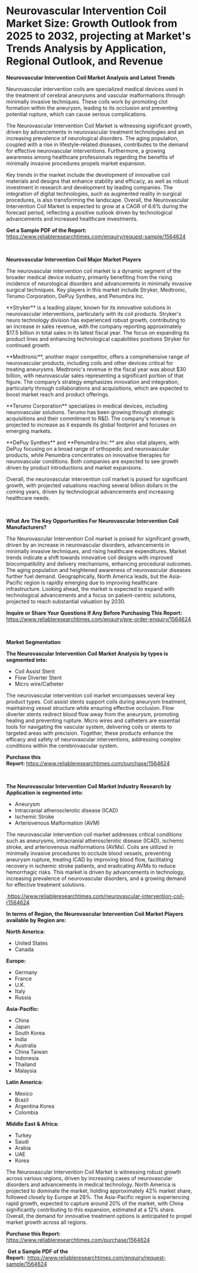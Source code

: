 <p><h1>Neurovascular Intervention Coil Market Size: Growth Outlook from 2025 to 2032, projecting at Market's Trends Analysis by Application, Regional Outlook, and Revenue</h1></p><p><strong>Neurovascular Intervention Coil Market Analysis and Latest Trends</strong></p>
<p><p>Neurovascular intervention coils are specialized medical devices used in the treatment of cerebral aneurysms and vascular malformations through minimally invasive techniques. These coils work by promoting clot formation within the aneurysm, leading to its occlusion and preventing potential rupture, which can cause serious complications.</p><p>The Neurovascular Intervention Coil Market is witnessing significant growth, driven by advancements in neurovascular treatment technologies and an increasing prevalence of neurological disorders. The aging population, coupled with a rise in lifestyle-related diseases, contributes to the demand for effective neurovascular interventions. Furthermore, a growing awareness among healthcare professionals regarding the benefits of minimally invasive procedures propels market expansion.</p><p>Key trends in the market include the development of innovative coil materials and designs that enhance stability and efficacy, as well as robust investment in research and development by leading companies. The integration of digital technologies, such as augmented reality in surgical procedures, is also transforming the landscape. Overall, the Neurovascular Intervention Coil Market is expected to grow at a CAGR of 6.6% during the forecast period, reflecting a positive outlook driven by technological advancements and increased healthcare investments.</p></p>
<p><strong>Get a Sample PDF of the Report:&nbsp;</strong> <a href="https://www.reliableresearchtimes.com/enquiry/request-sample/1564624?utm_campaign=2740&utm_medium=2&utm_source=Github&utm_content=ia&utm_term=14042025&utm_id=neurovascular-intervention-coil">https://www.reliableresearchtimes.com/enquiry/request-sample/1564624</a></p>
<p>&nbsp;</p>
<p><strong>Neurovascular Intervention Coil Major Market Players</strong></p>
<p><p>The neurovascular intervention coil market is a dynamic segment of the broader medical device industry, primarily benefiting from the rising incidence of neurological disorders and advancements in minimally invasive surgical techniques. Key players in this market include Stryker, Medtronic, Terumo Corporation, DePuy Synthes, and Penumbra Inc.</p><p>**Stryker** is a leading player, known for its innovative solutions in neurovascular interventions, particularly with its coil products. Stryker's neuro technology division has experienced robust growth, contributing to an increase in sales revenue, with the company reporting approximately $17.5 billion in total sales in its latest fiscal year. The focus on expanding its product lines and enhancing technological capabilities positions Stryker for continued growth.</p><p>**Medtronic**, another major competitor, offers a comprehensive range of neurovascular products, including coils and other devices critical for treating aneurysms. Medtronic's revenue in the fiscal year was about $30 billion, with neurovascular sales representing a significant portion of that figure. The company’s strategy emphasizes innovation and integration, particularly through collaborations and acquisitions, which are expected to boost market reach and product offerings.</p><p>**Terumo Corporation** specializes in medical devices, including neurovascular solutions. Terumo has been growing through strategic acquisitions and their commitment to R&D. The company's revenue is projected to increase as it expands its global footprint and focuses on emerging markets.</p><p>**DePuy Synthes** and **Penumbra Inc.** are also vital players, with DePuy focusing on a broad range of orthopedic and neurovascular products, while Penumbra concentrates on innovative therapies for neurovascular conditions. Both companies are expected to see growth driven by product introductions and market expansions.</p><p>Overall, the neurovascular intervention coil market is poised for significant growth, with projected valuations reaching several billion dollars in the coming years, driven by technological advancements and increasing healthcare needs.</p></p>
<p>&nbsp;</p>
<p><strong>What Are The Key Opportunities For Neurovascular Intervention Coil Manufacturers?</strong></p>
<p><p>The Neurovascular Intervention Coil market is poised for significant growth, driven by an increase in neurovascular disorders, advancements in minimally invasive techniques, and rising healthcare expenditures. Market trends indicate a shift towards innovative coil designs with improved biocompatibility and delivery mechanisms, enhancing procedural outcomes. The aging population and heightened awareness of neurovascular diseases further fuel demand. Geographically, North America leads, but the Asia-Pacific region is rapidly emerging due to improving healthcare infrastructure. Looking ahead, the market is expected to expand with technological advancements and a focus on patient-centric solutions, projected to reach substantial valuation by 2030.</p></p>
<p><strong>Inquire or Share Your Questions If Any Before Purchasing This Report:</strong> <a href="https://www.reliableresearchtimes.com/enquiry/pre-order-enquiry/1564624?utm_campaign=2740&utm_medium=2&utm_source=Github&utm_content=ia&utm_term=14042025&utm_id=neurovascular-intervention-coil">https://www.reliableresearchtimes.com/enquiry/pre-order-enquiry/1564624</a></p>
<p>&nbsp;</p>
<p><strong>Market Segmentation</strong></p>
<p><strong>The Neurovascular Intervention Coil Market Analysis by types is segmented into:</strong></p>
<p><ul><li>Coil Assist Stent</li><li>Flow Diverter Stent</li><li>Micro wire/Catheter</li></ul></p>
<p><p>The neurovascular intervention coil market encompasses several key product types. Coil assist stents support coils during aneurysm treatment, maintaining vessel structure while ensuring effective occlusion. Flow diverter stents redirect blood flow away from the aneurysm, promoting healing and preventing rupture. Micro wires and catheters are essential tools for navigating the vascular system, delivering coils or stents to targeted areas with precision. Together, these products enhance the efficacy and safety of neurovascular interventions, addressing complex conditions within the cerebrovascular system.</p></p>
<p><strong>Purchase this Report:&nbsp;</strong><a href="https://www.reliableresearchtimes.com/purchase/1564624?utm_campaign=2740&utm_medium=2&utm_source=Github&utm_content=ia&utm_term=14042025&utm_id=neurovascular-intervention-coil">https://www.reliableresearchtimes.com/purchase/1564624</a></p>
<p>&nbsp;</p>
<p><strong>The Neurovascular Intervention Coil Market Industry Research by Application is segmented into:</strong></p>
<p><ul><li>Aneurysm</li><li>Intracranial atherosclerotic disease (ICAD)</li><li>Ischemic Stroke</li><li>Arteriovenous Malformation (AVM)</li></ul></p>
<p><p>The neurovascular intervention coil market addresses critical conditions such as aneurysms, intracranial atherosclerotic disease (ICAD), ischemic stroke, and arteriovenous malformations (AVMs). Coils are utilized in minimally invasive procedures to occlude blood vessels, preventing aneurysm rupture, treating ICAD by improving blood flow, facilitating recovery in ischemic stroke patients, and eradicating AVMs to reduce hemorrhagic risks. This market is driven by advancements in technology, increasing prevalence of neurovascular disorders, and a growing demand for effective treatment solutions.</p></p>
<p><a href="https://www.reliableresearchtimes.com/neurovascular-intervention-coil-r1564624?utm_campaign=2740&utm_medium=2&utm_source=Github&utm_content=ia&utm_term=14042025&utm_id=neurovascular-intervention-coil">&nbsp;https://www.reliableresearchtimes.com/neurovascular-intervention-coil-r1564624</a></p>
<p><strong>In terms of Region, the Neurovascular Intervention Coil Market Players available by Region are:</strong></p>
<p>
    <p> <strong> North America: </strong>
        <ul>
            <li>United States</li>
            <li>Canada</li>
        </ul>
        </p> 
    <p> <strong> Europe: </strong>
        <ul>
            <li>Germany</li>
            <li>France</li>
            <li>U.K.</li>
            <li>Italy</li>
            <li>Russia</li>
        </ul>
        </p> 
    <p> <strong> Asia-Pacific: </strong>
        <ul>
            <li>China</li>
            <li>Japan</li>
            <li>South Korea</li>
            <li>India</li>
            <li>Australia</li>
            <li>China Taiwan</li>
            <li>Indonesia</li>
            <li>Thailand</li>
            <li>Malaysia</li>
        </ul>
        </p> 
    <p> <strong> Latin America: </strong>
        <ul>
            <li>Mexico</li>
            <li>Brazil</li>
            <li>Argentina Korea</li>
            <li>Colombia</li>
        </ul>
        </p> 
    <p> <strong> Middle East & Africa: </strong>
        <ul>
            <li>Turkey</li>
            <li>Saudi</li>
            <li>Arabia</li>
            <li>UAE</li>
            <li>Korea</li>
        </ul>
    </p>
    </p>
<p><p>The Neurovascular Intervention Coil Market is witnessing robust growth across various regions, driven by increasing cases of neurovascular disorders and advancements in medical technology. North America is projected to dominate the market, holding approximately 42% market share, followed closely by Europe at 28%. The Asia-Pacific region is experiencing rapid growth, expected to capture around 20% of the market, with China significantly contributing to this expansion, estimated at a 12% share. Overall, the demand for innovative treatment options is anticipated to propel market growth across all regions.</p></p>
<p><strong>Purchase this Report: </strong><a href="https://www.reliableresearchtimes.com/purchase/1564624?utm_campaign=2740&utm_medium=2&utm_source=Github&utm_content=ia&utm_term=14042025&utm_id=neurovascular-intervention-coil">https://www.reliableresearchtimes.com/purchase/1564624</a></p>
<p>&nbsp;<strong>Get a Sample PDF of the Report:&nbsp;&nbsp;</strong><a href="https://www.reliableresearchtimes.com/enquiry/request-sample/1564624?utm_campaign=2740&utm_medium=2&utm_source=Github&utm_content=ia&utm_term=14042025&utm_id=neurovascular-intervention-coil">https://www.reliableresearchtimes.com/enquiry/request-sample/1564624</a></p>
<p><strong></strong></p>
<p><p></p><p></p><p></p></p>